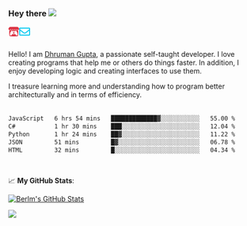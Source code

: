 ### Hey there <img src="https://media.giphy.com/media/hvRJCLFzcasrR4ia7z/giphy.gif" width="25px">

<a href="https://itch.io/profile/berlm">
  <img align="left" alt="Berlm's Itch" width="22px" src="/assets/itch-io.svg" />
</a>
<a href="mailto:me@berlm.me">
  <img align="left" alt="Email Berlm" width="22px" src="/assets/envelope.svg" />
</a>

<br />  
<br />  
  
Hello! I am [Dhruman Gupta](https://berlm.me/), a passionate self-taught developer. I love creating programs that help me or others do things faster. In addition, I enjoy developing logic and creating interfaces to use them.  

I treasure learning more and understanding how to program better architecturally and in terms of efficiency.  
<br />

<!--START_SECTION:waka-->
```text
JavaScript   6 hrs 54 mins   █████████████▓░░░░░░░░░░░   55.00 % 
C#           1 hr 30 mins    ███░░░░░░░░░░░░░░░░░░░░░░   12.04 % 
Python       1 hr 24 mins    ██▓░░░░░░░░░░░░░░░░░░░░░░   11.22 % 
JSON         51 mins         █▓░░░░░░░░░░░░░░░░░░░░░░░   06.78 % 
HTML         32 mins         █░░░░░░░░░░░░░░░░░░░░░░░░   04.34 % 
```
<!--END_SECTION:waka-->
<br />  
  
📈 **My GitHub Stats**:  
  
[![Berlm's GitHub Stats](https://github-readme-stats.vercel.app/api?username=dhrumangupta&theme=gotham&show_icons=true&count_private=true)](https://berlm.me)  
  
<img src="https://github-readme-streak-stats.herokuapp.com/?user=DhrumanGupta&theme=dark">  
